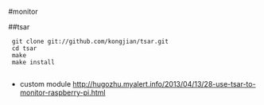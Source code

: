 #monitor

##tsar

```
 git clone git://github.com/kongjian/tsar.git
 cd tsar
 make
 make install


```

* custom module
<http://hugozhu.myalert.info/2013/04/13/28-use-tsar-to-monitor-raspberry-pi.html>